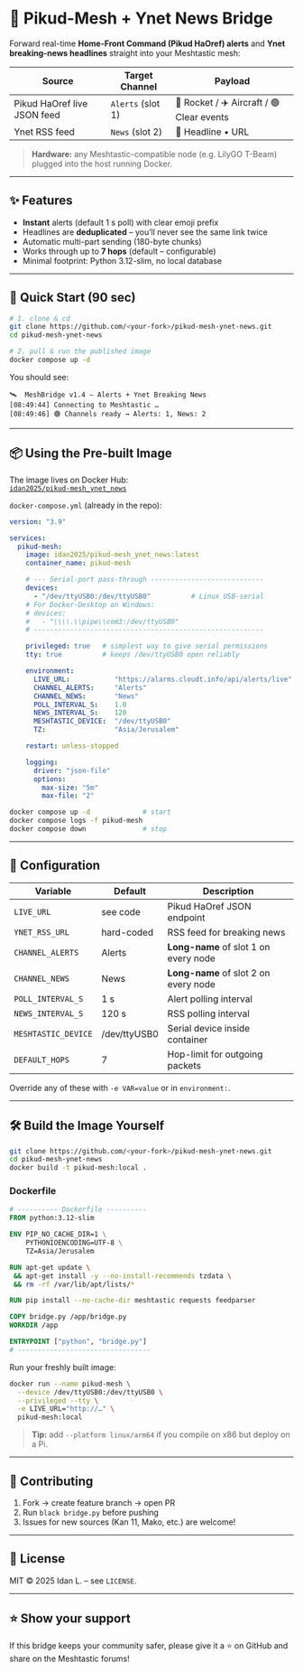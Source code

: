 
# 📡 Pikud-Mesh + Ynet News Bridge

Forward real-time **Home-Front Command (Pikud HaOref) alerts** and **Ynet breaking-news headlines** straight into your Meshtastic mesh:

| Source | Target Channel | Payload |
|--------|----------------|---------|
| Pikud HaOref live JSON feed | `Alerts` (slot 1) | 🚨 Rocket / ✈️ Aircraft / 🟢 Clear events |
| Ynet RSS feed | `News` (slot 2) | 📰 Headline • URL |

> **Hardware:** any Meshtastic-compatible node (e.g. LilyGO T-Beam) plugged into the host running Docker.

---

## ✨ Features

* **Instant** alerts (default 1 s poll) with clear emoji prefix  
* Headlines are **deduplicated** – you’ll never see the same link twice  
* Automatic multi-part sending (180-byte chunks)  
* Works through up to **7 hops** (default – configurable)  
* Minimal footprint: Python 3.12-slim, no local database

---

## 🚀 Quick Start (90 sec)

```bash
# 1. clone & cd
git clone https://github.com/<your-fork>/pikud-mesh-ynet-news.git
cd pikud-mesh-ynet-news

# 2. pull & run the published image
docker compose up -d
```

You should see:

```
🛰️  MeshBridge v1.4 – Alerts + Ynet Breaking News
[08:49:44] Connecting to Meshtastic …
[08:49:46] 🟢 Channels ready → Alerts: 1, News: 2
```

---

## 📦 Using the Pre-built Image

The image lives on Docker Hub:  
[`idan2025/pikud-mesh_ynet_news`](https://hub.docker.com/r/idan2025/pikud-mesh_ynet_news)

`docker-compose.yml` (already in the repo):

```yaml
version: "3.9"

services:
  pikud-mesh:
    image: idan2025/pikud-mesh_ynet_news:latest
    container_name: pikud-mesh

    # --- Serial-port pass-through ----------------------------
    devices:
      - "/dev/ttyUSB0:/dev/ttyUSB0"          # Linux USB-serial
    # For Docker-Desktop on Windows:
    # devices:
    #   - "\\\\.\\pipe\\com3:/dev/ttyUSB0"
    # ---------------------------------------------------------

    privileged: true   # simplest way to give serial permissions
    tty: true          # keeps /dev/ttyUSB0 open reliably

    environment:
      LIVE_URL:           "https://alarms.cloudt.info/api/alerts/live"
      CHANNEL_ALERTS:     "Alerts"
      CHANNEL_NEWS:       "News"
      POLL_INTERVAL_S:    1.0
      NEWS_INTERVAL_S:    120
      MESHTASTIC_DEVICE:  "/dev/ttyUSB0"
      TZ:                 "Asia/Jerusalem"

    restart: unless-stopped

    logging:
      driver: "json-file"
      options:
        max-size: "5m"
        max-file: "2"
```

```bash
docker compose up -d             # start
docker compose logs -f pikud-mesh
docker compose down              # stop
```

---

## 🔧 Configuration

| Variable | Default | Description |
|----------|---------|-------------|
| `LIVE_URL`          | see code | Pikud HaOref JSON endpoint |
| `YNET_RSS_URL`      | hard-coded | RSS feed for breaking news |
| `CHANNEL_ALERTS`    | Alerts | **Long-name** of slot 1 on every node |
| `CHANNEL_NEWS`      | News | **Long-name** of slot 2 on every node |
| `POLL_INTERVAL_S`   | 1 s | Alert polling interval |
| `NEWS_INTERVAL_S`   | 120 s | RSS polling interval |
| `MESHTASTIC_DEVICE` | /dev/ttyUSB0 | Serial device inside container |
| `DEFAULT_HOPS`      | 7 | Hop-limit for outgoing packets |

Override any of these with `-e VAR=value` or in `environment:`.

---

## 🛠️ Build the Image Yourself

```bash
git clone https://github.com/<your-fork>/pikud-mesh-ynet-news.git
cd pikud-mesh-ynet-news
docker build -t pikud-mesh:local .
```

### Dockerfile

```dockerfile
# ---------- Dockerfile ----------
FROM python:3.12-slim

ENV PIP_NO_CACHE_DIR=1 \
    PYTHONIOENCODING=UTF-8 \
    TZ=Asia/Jerusalem

RUN apt-get update \
 && apt-get install -y --no-install-recommends tzdata \
 && rm -rf /var/lib/apt/lists/*

RUN pip install --no-cache-dir meshtastic requests feedparser

COPY bridge.py /app/bridge.py
WORKDIR /app

ENTRYPOINT ["python", "bridge.py"]
# ---------------------------------
```

Run your freshly built image:

```bash
docker run --name pikud-mesh \
  --device /dev/ttyUSB0:/dev/ttyUSB0 \
  --privileged --tty \
  -e LIVE_URL="http://…" \
  pikud-mesh:local
```

> **Tip:** add `--platform linux/arm64` if you compile on x86 but deploy on a Pi.

---

## 🤝 Contributing

1. Fork → create feature branch → open PR  
2. Run `black bridge.py` before pushing  
3. Issues for new sources (Kan 11, Mako, etc.) are welcome!

---

## 📜 License

MIT © 2025 Idan L. – see `LICENSE`.

---

## ⭐️ Show your support

If this bridge keeps your community safer, please give it a ⭐️ on GitHub and share on the Meshtastic forums!
```

```
